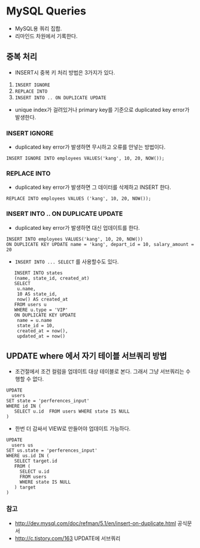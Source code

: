 # MySQL Queries

* MySQL용 쿼리 집합. 
* 리마인드 차원에서 기록한다.


## 중복 처리
*  INSERT시 중복 키 처리 방법은 3가지가 있다.

1. `INSERT IGNORE`
2. `REPLACE INTO`
3. `INSERT INTO .. ON DUPLICATE UPDATE`

* unique index가 걸려있거나 primary key를 기준으로 duplicated key error가 발생한다.

### INSERT IGNORE
* duplicated key error가 발생하면 무시하고 오류를 안넣는 방법이다.
```
INSERT IGNORE INTO employees VALUES('kang', 10, 20, NOW());
```
### REPLACE INTO
* duplicated key error가 발생하면 그 데이터를 삭제하고 INSERT 한다.

```
REPLACE INTO employees VALUES ('kang', 10, 20, NOW());
```
### INSERT INTO .. ON DUPLICATE UPDATE
*  duplicated key error가 발생하면 대신 업데이트를 한다.
```
INSERT INTO employees VALUES('kang', 10, 20, NOW())
ON DUPLICATE KEY UPDATE name = 'kang', depart_id = 10, salary_amount = 20
```
* `INSERT INTO ... SELECT` 를 사용할수도 있다.
```
   INSERT INTO states
   (name, state_id, created_at)
   SELECT  
   	u.name,
   	10 AS state_id, 
    now() AS created_at
   FROM users u
   WHERE u.type = 'VIP'
   ON DUPLICATE KEY UPDATE 
   	name = u.name
    state_id = 10, 
   	created_at = now(),
   	updated_at = now()   
```

## UPDATE where 에서 자기 테이블 서브쿼리 방법

* 조건절에서 조건 컬럼을 업데이트 대상 테이블로 본다. 그래서 그냥 서브쿼리는 수행할 수 없다.

```
UPDATE
  users
SET state = 'perferences_input'
WHERE id IN (
   SELECT u.id  FROM users WHERE state IS NULL
)
```

* 한번 더 감싸서 VIEW로 만들어야 업데이트 가능하다.

```
UPDATE
  users us
SET us.state = 'perferences_input'
WHERE us.id IN (
   SELECT target.id 
   FROM (
   	 SELECT u.id  
   	 FROM users 
   	 WHERE state IS NULL
   ) target
)
```



### 참고 
* http://dev.mysql.com/doc/refman/5.1/en/insert-on-duplicate.html 공식문서 
* http://c.tistory.com/163 UPDATE에 서브쿼리
